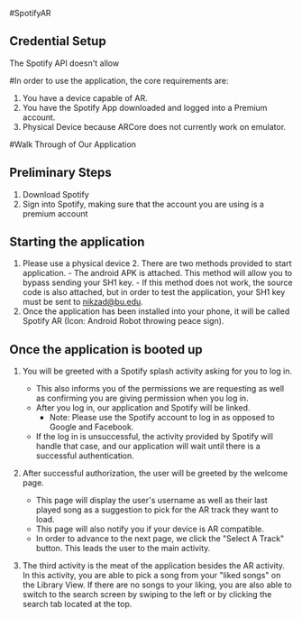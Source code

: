 #SpotifyAR
## Credential Setup
The Spotify API doesn't allow




#In order to use the application, the core requirements are:
1. You have a device capable of AR.
2. You have the Spotify App downloaded and logged into a Premium account.
3. Physical Device because ARCore does not currently work on emulator.

#Walk Through of Our Application
## Preliminary Steps
1. Download Spotify
2. Sign into Spotify, making sure that the account you are using is a premium account

## Starting the application
1. Please use a physical device
   2. There are two methods provided to start application.
        - The android APK is attached. This method will allow you to bypass sending your SH1 key.
        - If this method does not work, the source code is also attached, but in order to test the application,
            your SH1 key must be sent to nikzad@bu.edu.
2. Once the application has been installed into your phone, it will be called Spotify AR (Icon: Android Robot throwing peace sign).

## Once the application is booted up

1. You will be greeted with a Spotify splash activity asking for you to log in.
   - This also informs you of the permissions we are requesting as well as confirming you are giving permission when you log in.
   - After you log in, our application and Spotify will be linked.
     - Note: Please use the Spotify account to log in as opposed to Google and Facebook.
   - If the log in is unsuccessful, the activity provided by Spotify will handle that case, and our application will wait until there is a successful authentication.

2. After successful authorization, the user will be greeted by the welcome page.
   - This page will display the user's username as well as their last played song as a suggestion to pick for the AR track they want to load.
   - This page will also notify you if your device is AR compatible.
   - In order to advance to the next page, we click the "Select A Track" button. This leads the user to the main activity.

3. The third activity is the meat of the application besides the AR activity. In this activity, you are able to pick a song from your "liked songs" on the Library View.
   If there are no songs to your liking, you are also able to switch to the search screen by swiping to the left or by clicking the search tab located at the top.


